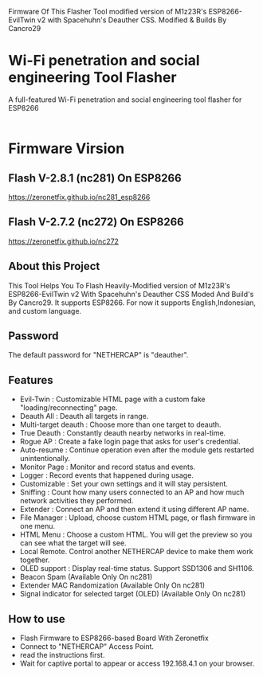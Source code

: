 Firmware Of This Flasher Tool modified version of M1z23R's ESP8266-EvilTwin v2 with Spacehuhn's Deauther CSS.
Modified & Builds By Cancro29

# Wi-Fi penetration and social engineering Tool Flasher
A full-featured Wi-Fi penetration and social engineering tool flasher for ESP8266 <br>
</a>
<br>

# Firmware Virsion 
## Flash V-2.8.1 (nc281) On ESP8266
https://zeronetfix.github.io/nc281_esp8266
## Flash V-2.7.2 (nc272) On ESP8266
https://zeronetfix.github.io/nc272

## About this Project
This Tool Helps You To Flash Heavily-Modified version of M1z23R's ESP8266-EvilTwin v2 With Spacehuhn's Deauther CSS Moded And Build's By Cancro29.
It supports ESP8266. For now it supports English,Indonesian, and custom language.

## Password
The default password for "NETHERCAP" is "deauther".

## Features
- Evil-Twin : Customizable HTML page with a custom fake "loading/reconnecting" page.
- Deauth All : Deauth all targets in range.
- Multi-target deauth : Choose more than one target to deauth.
- True Deauth : Constantly deauth nearby networks in real-time.
- Rogue AP  : Create a fake login page that asks for user's credential.
- Auto-resume : Continue operation even after the module gets restarted unintentionally.
- Monitor Page : Monitor and record status and events.
- Logger  : Record events that happened during usage.
- Customizable : Set your own settings and it will stay persistent.
- Sniffing : Count how many users connected to an AP and how much network activities they performed.
- Extender : Connect an AP and then extend it using different AP name.
- File Manager : Upload, choose custom HTML page, or flash firmware in one menu.
- HTML Menu : Choose a custom HTML. You will get the preview so you can see what the target will see.
- Local Remote. Control another NETHERCAP device to make them work together.
- OLED support : Display real-time status. Support SSD1306 and SH1106.
- Beacon Spam (Available Only On nc281)
- Extender MAC Randomization (Available Only On nc281)
- Signal indicator for selected target (OLED) (Available Only On nc281)

## How to use
- Flash Firmware to ESP8266-based Board With Zeronetfix
- Connect to "NETHERCAP" Access Point.
- read the instructions first. 
- Wait for captive portal to appear or access 192.168.4.1 on your browser.
